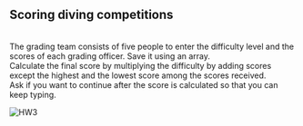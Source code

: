 ## Scoring diving competitions
<br>
The grading team consists of five people to enter the difficulty level and the scores of each grading officer. Save it using an array.
<br>
Calculate the final score by multiplying the difficulty by adding scores except the highest and the lowest score among the scores received.
<br>
Ask if you want to continue after the score is calculated so that you can keep typing.

![HW3](https://user-images.githubusercontent.com/68213812/124372646-c7e15200-dcc6-11eb-8461-cba776e486aa.png)
